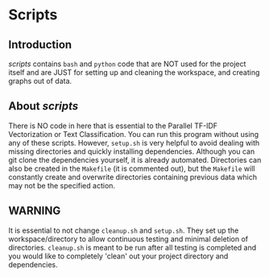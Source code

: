 # **Scripts**

## Introduction
_scripts_ contains `bash` and `python` code that are NOT used for the project itself and are JUST for setting up and cleaning the workspace, and creating graphs out of data.   

## About _scripts_
There is NO code in here that is essential to the Parallel TF-IDF Vectorization or Text Classification. You can run this program without using any of these scripts. However, `setup.sh` is very helpful to avoid dealing with missing directories and quickly installing dependencies. Although you can git clone the dependencies yourself, it is already automated. Directories can also be created in the `Makefile` (it is commented out), but the `Makefile` will constantly create and overwrite directories containing previous data which may not be the specified action.

## WARNING
It is essential to not change `cleanup.sh` and `setup.sh`. They set up the workspace/directory to allow continuous testing and minimal deletion of directories. `cleanup.sh` is meant to be run after all testing is completed and you would like to completely 'clean' out your project directory and dependencies.
